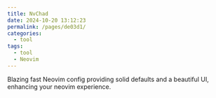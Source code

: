 ```yaml
---
title: NvChad
date: 2024-10-20 13:12:23
permalink: /pages/de03d1/
categories: 
  - tool
tags: 
  - tool
  - Neovim
---
```


Blazing fast Neovim config providing solid defaults and a beautiful UI, enhancing your neovim experience.
